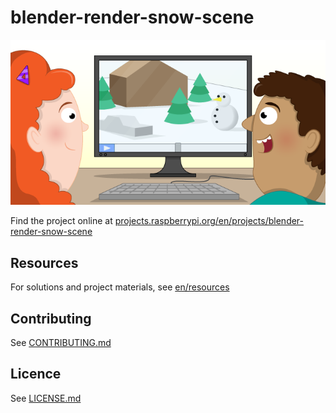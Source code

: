 # blender-render-snow-scene

![blender-render-snow-scene](/en/images/banner.png)

Find the project online at [projects.raspberrypi.org/en/projects/blender-render-snow-scene](https://projects.raspberrypi.org/en/projects/blender-render-snow-scene)

## Resources
For solutions and project materials, see [en/resources](https://github.com/raspberrypilearning/blender-render-snow-scene/tree/master/en/resources)

## Contributing
See [CONTRIBUTING.md](CONTRIBUTING.md)

## Licence
 See [LICENSE.md](LICENSE.md)